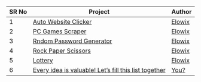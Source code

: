 <table>  
    <thead>  
        <tr>  
            <th>SR No</th>  
            <th>Project</th>  
            <th>Author</th>  
        </tr>  
    </thead>  
    <tbody>  
        <tr>  
            <td>1</td>  
            <td><a href="https://github.com/Elowix/python-mini-projects/tree/main/python-mini-projects/auto-website-clicker">Auto Website Clicker</a></td>  
            <td><a href="https://github.com/Elowix">Elowix</a></td>  
        </tr>  
        <tr>  
            <td>2</td>  
            <td><a href="https://github.com/Elowix/python-mini-projects/tree/main/python-mini-projects/pc-games-scraper">PC Games Scraper</a></td>  
            <td><a href="https://github.com/Elowix">Elowix</a></td>  
        </tr>  
        <tr>  
            <td>3</td>  
            <td><a href="https://github.com/Elowix/python-mini-projects/tree/main/python-mini-projects/random-password-generator">Rndom Password Generator</a></td>  
            <td><a href="https://github.com/Elowix">Elowix</a></td>  
        </tr>  
        <tr>  
            <td>4</td>  
            <td><a href="https://github.com/Elowix/python-mini-projects/tree/main/python-mini-projects/rock-paper-scissors">Rock Paper Scissors</a></td>  
            <td><a href="https://github.com/Elowix/python-mini-projects">Elowix</a></td>  
        </tr>
        <tr>  
            <td>5</td>  
            <td><a href="https://github.com/Elowix/python-mini-projects/tree/main/python-mini-projects/lottery">Lottery</a></td>  
            <td><a href="https://github.com/Elowix/python-mini-projects">Elowix</a></td>  
        </tr>
         <tr>  
            <td>6</td>  
            <td><a href="https://github.com/Elowix/python-mini-projects">Every idea is valuable! Let’s fill this list together</a></td>  
            <td><a href="https://github.com/ELowix/python-mini-projects">You?</a></td>  
        </tr>
        <tr>  
    </tbody>  
</table>
